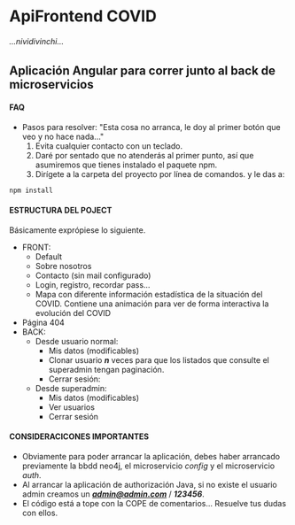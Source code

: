 # ApiFrontend COVID 
###### ...nividivinchi...

## Aplicación Angular para correr junto al back de microservicios

#### FAQ
 - Pasos para resolver: "Esta cosa no arranca, le doy al primer botón que veo y no hace nada..."
    1) Evita cualquier contacto con un teclado.
    2) Daré por sentado que no atenderás al primer punto, así que asumiremos que tienes instalado el paquete npm.
    3) Dirígete a la carpeta del proyecto por línea de comandos. y le das a:
```bash
npm install
```
 
#### ESTRUCTURA DEL POJECT
Básicamente exprópiese lo siguiente.
 - FRONT:
	 - Default
	 - Sobre nosotros
	 - Contacto (sin mail configurado)
	 - Login, registro, recordar pass...
	 - Mapa con diferente información estadística de la situación del COVID. Contiene una animación para ver de forma interactiva la evolución del COVID
 - Página 404
 - BACK:
	 - Desde usuario normal:
		 - Mis datos (modificables)
		 - Clonar usuario ***n*** veces para que los listados que consulte el superadmin tengan paginación.
		 - Cerrar sesión:
	 - Desde superadmin:
		 - Mis datos (modificables)
		 - Ver usuarios
		 - Cerrar sesión

#### CONSIDERACICONES IMPORTANTES
 - Obviamente para poder arrancar la aplicación, debes haber arrancado previamente la bbdd neo4j, el microservicio *config* y el microservicio *auth*.
 - Al arrancar la aplicación de authorización Java, si no existe el usuario admin creamos un _**admin@admin.com**_ / _**123456**_.
 - El código está a tope con la COPE de comentarios... Resuelve tus dudas con ellos.
 
